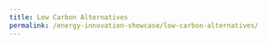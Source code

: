 ```yaml
---
title: Low Carbon Alternatives
permalink: /energy-innovation-showcase/low-carbon-alternatives/
---
```


